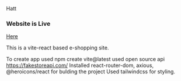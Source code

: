 Hatt
### Website is Live 
[Here](https://nitendra-rana.github.io/haat/)

This is a vite-react based e-shopping site.


To create app used npm create vite@latest 
used open source api https://fakestoreapi.com/
Installed react-router-dom, axious, @heroicons/react for bulding the project
Used tailwindcss for styling.
